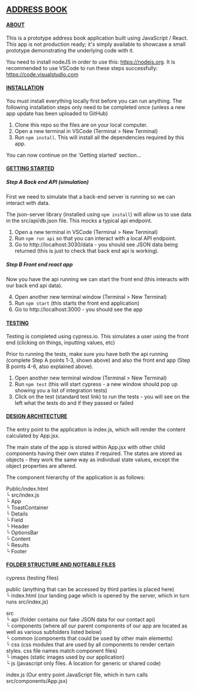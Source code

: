 ## <u>ADDRESS BOOK</u>

#### <u>ABOUT</u>

This is a prototype address book application built using JavaScript / React. This app is not production ready; it's simply available to showcase a small prototype demonstrating the underlying code with it.

You need to install nodeJS in order to use this: https://nodejs.org.
It is recommended to use VSCode to run these steps successfully: https://code.visualstudio.com

#### <u>INSTALLATION</u>

You must install everything locally first before you can run anything. The following installation steps only need to be completed once (unless a new app update has been uploaded to GitHub)

1. Clone this repo so the files are on your local computer.
2. Open a new terminal in VSCode (Terminal > New Terminal)
3. Run `npm install`. This will install all the dependencies required by this app.

You can now continue on the 'Getting started' section...

#### <u>GETTING STARTED</u>

##### <strong>Step A</strong> Back end API (simulation)

First we need to simulate that a back-end server is running so we can interact with data.

The json-server library (installed using `npm install`) will allow us to use data in the src/api/db.json file. This mocks a typical api endpoint.

1. Open a new terminal in VSCode (Terminal > New Terminal)
2. Run `npm run api` so that you can interact with a local API endpoint.
3. Go to http://localhost:3030/data - you should see JSON data being returned (this is just to check that back end api is working).

##### <strong>Step B</strong> Front end react app

Now you have the api running we can start the front end (this interacts with our back end api data).

4. Open another new terminal window (Terminal > New Terminal)
5. Run `npm start` (this starts the front end application)
6. Go to http://localhost:3000 - you should see the app

#### <u>TESTING</u>

Testing is completed using cypress.io. This simulates a user using the front end (clicking on things, inputting values, etc)

Prior to running the tests, make sure you have both the api running (complete Step A points 1-3, shown above) and also the front end app (Step B points 4-6, also explained above).

1. Open another new terminal window (Terminal > New Terminal)
2. Run `npm test` (this will start cypress - a new window should pop up showing you a list of integration tests)
3. Click on the test (standard test link) to run the tests - you will see on the left what the tests do and if they passed or failed

#### <u>DESIGN ARCHITECTURE</u>

The entry point to the application is index.js, which will render the content calculated by App.jsx.

The main state of the app is stored within App.jsx with other child components having their own states if required. The states are stored as objects - they work the same way as individual state values, except the object properties are altered.

The component hierarchy of the application is as follows:

Public/index.html <br />
└ src/index.js <br />
└ App <br />
└ ToastContainer <br />
└ Details <br />
└ Field <br />
└ Header <br />
└ OptionsBar <br />
└ Content <br />
└ Results <br />
└ Footer <br />

#### <u>FOLDER STRUCTURE AND NOTEABLE FILES</u>

cypress (testing files)

public (anything that can be accessed by third parties is placed here) <br />
└ index.html (our landing page which is opened by the server, which in turn runs src/index.js)

src <br />
└ api (folder contains our fake JSON data for our contact api) <br />
└ components (where all our parent components of our app are located as well as various subfolders listed below) <br />
└ common (components that could be used by other main elements) <br />
└ css (css modules that are used by all components to render certain styles. css file names match component files) <br />
└ images (static images used by our application) <br />
└ js (javascript only files. A location for generic or shared code) <br />

index.js (Our entry point JavaScript file, which in turn calls src/components/App.jsx)

